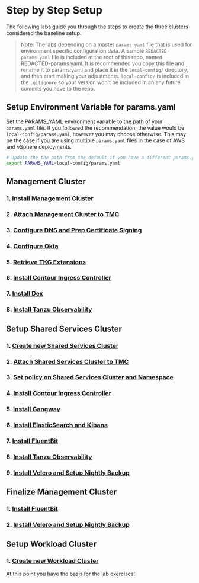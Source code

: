 # Step by Step Setup

The following labs guide you through the steps to create the three clusters considered the baseline setup.

>Note: The labs depending on a master `params.yaml` file that is used for environment specific configuration data.  A sample `REDACTED-params.yaml` file is included at the root of this repo, named REDACTED-params.yaml.  It is recommended you copy this file and rename it to params.yaml and place it in the `local-config/` directory, and then start making your adjustments.  `local-config/` is included in the `.gitignore` so your version won't be included in an any future commits you have to the repo.

## Setup Environment Variable for params.yaml

Set the PARAMS_YAML environment variable to the path of your `params.yaml` file.  If you followed the recommendation, the value would be `local-config/params.yaml`, however you may choose otherwise.  This may be the case if you are using multiple `params.yaml` files in the case of AWS and vSphere deployments.

```bash
# Update the the path from the default if you have a different params.yaml file name or location.
export PARAMS_YAML=local-config/params.yaml
```

## Management Cluster
### 1. [Install Management Cluster](../mgmt-cluster/01_install_tkg_mgmt.md)
### 2. [Attach Management Cluster to TMC](../mgmt-cluster/02_attach_tmc_mgmt.md)
### 3. [Configure DNS and Prep Certificate Signing](../mgmt-cluster/03_dns_certs_mgmt.md)
### 4. [Configure Okta](../mgmt-cluster/04_okta_mgmt.md)
### 5. [Retrieve TKG Extensions](../mgmt-cluster/05_extensions_mgmt.md)
### 6. [Install Contour Ingress Controller](../mgmt-cluster/06_contour_mgmt.md)
### 7. [Install Dex](../mgmt-cluster/07_dex_mgmt.md)
### 8. [Install Tanzu Observability](../mgmt-cluster/08_to_mgmt.md)

## Setup Shared Services Cluster
### 1. [Create new Shared Services Cluster](../shared-services-cluster/01_install_tkg_ssc.md)
### 2. [Attach Shared Services Cluster to TMC](../shared-services-cluster/02_attach_tmc_ssc.md)
### 3. [Set policy on Shared Services Cluster and Namespace](../shared-services-cluster/03_policy_ssc.md)
### 4. [Install Contour Ingress Controller](../shared-services-cluster/04_contour_ssc.md)
### 5. [Install Gangway](../shared-services-cluster/05_gangway_ssc.md)
### 6. [Install ElasticSearch and Kibana](../shared-services-cluster/06_ek_ssc.md)
### 7. [Install FluentBit](../shared-services-cluster/07_fluentbit_ssc.md)
### 8. [Install Tanzu Observability](../shared-services-cluster/08_to_ssc.md)
### 9. [Install Velero and Setup Nightly Backup](../shared-services-cluster/09_velero_ssc.md)

## Finalize Management Cluster
### 1. [Install FluentBit](../mgmt-cluster/09_fluentbit_mgmt.md)
### 2. [Install Velero and Setup Nightly Backup](../mgmt-cluster/10_velero_mgmt.md)

## Setup Workload Cluster
### 1. [Create new Workload Cluster](../workload-cluster/01_install_tkg_and_components_wlc.md)

At this point you have the basis for the lab exercises!
